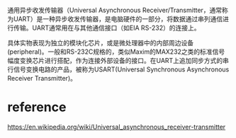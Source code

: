 

# 

通用异步收发传输器（Universal Asynchronous Receiver/Transmitter，通常称为UART）是一种异步收发传输器，是电脑硬件的一部分，将数据通过串列通信进行传输。UART通常用在与其他通信接口（如EIA RS-232）的连接上。

具体实物表现为独立的模块化芯片，或是微处理器中的内部周边设备(peripheral)。一般和RS-232C规格的，类似Maxim的MAX232之类的标准信号幅度变换芯片进行搭配，作为连接外部设备的接口。在UART上追加同步方式的串行信号变换电路的产品，被称为USART(Universal Synchronous Asynchronous Receiver Transmitter)。



# reference

https://en.wikipedia.org/wiki/Universal_asynchronous_receiver-transmitter
